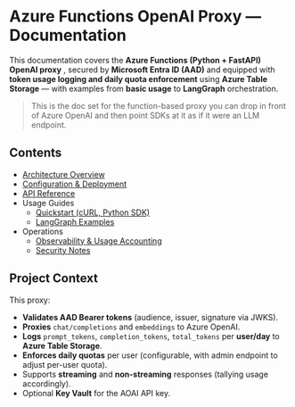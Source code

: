 # Azure Functions OpenAI Proxy — Documentation

This documentation covers the **Azure Functions (Python + FastAPI) OpenAI proxy** , secured by **Microsoft Entra ID (AAD)** and equipped with **token usage logging and daily quota enforcement** using **Azure Table Storage** — with examples from **basic usage** to **LangGraph** orchestration.

> This is the doc set for the function-based proxy you can drop in front of Azure OpenAI and then point SDKs at it as if it were an LLM endpoint.

## Contents

- [Architecture Overview](architecture/overview.md)
- [Configuration & Deployment](setup/CONFIGURATION.md)
- [API Reference](appendix/API_REFERENCE.md)
- Usage Guides
  - [Quickstart (cURL, Python SDK)](usage/QUICKSTART.md)
  - [LangGraph Examples](usage/LANGGRAPH_EXAMPLES.md)
- Operations
  - [Observability & Usage Accounting](operations/OBSERVABILITY.md)
  - [Security Notes](security/SECURITY.md)

## Project Context

This proxy:
- **Validates AAD Bearer tokens** (audience, issuer, signature via JWKS).
- **Proxies** `chat/completions` and `embeddings` to Azure OpenAI.
- **Logs** `prompt_tokens`, `completion_tokens`, `total_tokens` per **user/day** to **Azure Table Storage**.
- **Enforces daily quotas** per user (configurable, with admin endpoint to adjust per-user quota).
- Supports **streaming** and **non-streaming** responses (tallying usage accordingly).
- Optional **Key Vault** for the AOAI API key.
